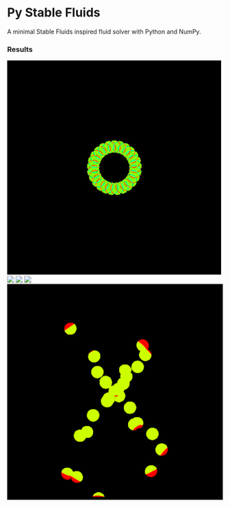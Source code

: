 # Py Stable Fluids
A minimal Stable Fluids inspired fluid solver with Python and NumPy.
### Results
![](example1.gif)
![](example2.gif)
![](example3.gif)
![](example4.gif)
![](example5.gif)


